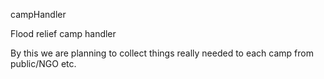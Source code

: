 campHandler

Flood relief camp handler

By this we are planning to collect things really needed to each camp from public/NGO etc.
